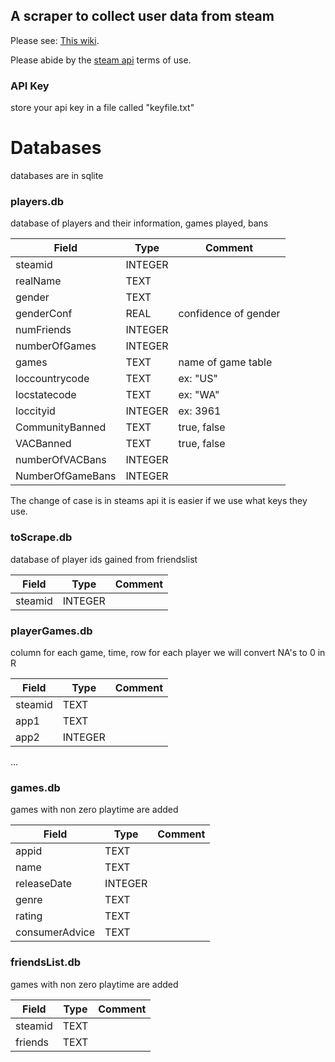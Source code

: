 ##  A scraper to collect user data from steam

Please see: [This wiki](https://developer.valvesoftware.com/wiki/Steam_Web_API#GetPlayerSummaries_.28v0002.29 ).

Please abide by the [steam api](http://steamcommunity.com/dev) terms of use.


### API Key

store your api key in a file called "keyfile.txt"

# Databases 

databases are in sqlite

### players.db

database of players and their information, games played, bans

Field | Type | Comment
--- | --- | --- 
steamid | INTEGER |
realName | TEXT |
gender | TEXT
genderConf | REAL | confidence of gender
numFriends | INTEGER |
numberOfGames |INTEGER |
games | TEXT | name of game table
loccountrycode | TEXT | ex: "US"
locstatecode | TEXT | ex: "WA"
loccityid | INTEGER | ex: 3961
CommunityBanned | TEXT | true, false 
VACBanned | TEXT | true, false
numberOfVACBans | INTEGER |
NumberOfGameBans | INTEGER |

The change of case is in steams api it is easier if we use what keys they use.


### toScrape.db

database of player ids gained from friendslist

Field | Type | Comment
--- | --- | --- 
steamid  | INTEGER | 

### playerGames.db

column for each game, time, row for each player
we will convert NA's to 0 in R

Field | Type | Comment
--- | --- | --- 
steamid | TEXT | 
app1 | TEXT |
app2 | INTEGER |
...

### games.db

games with non zero playtime are added 

Field | Type | Comment
--- | --- | --- 
appid | TEXT | 
name | TEXT |
releaseDate | INTEGER |
genre | TEXT |
rating | TEXT |
consumerAdvice | TEXT |

### friendsList.db

games with non zero playtime are added 

Field | Type | Comment
--- | --- | --- 
steamid | TEXT | 
friends | TEXT |
